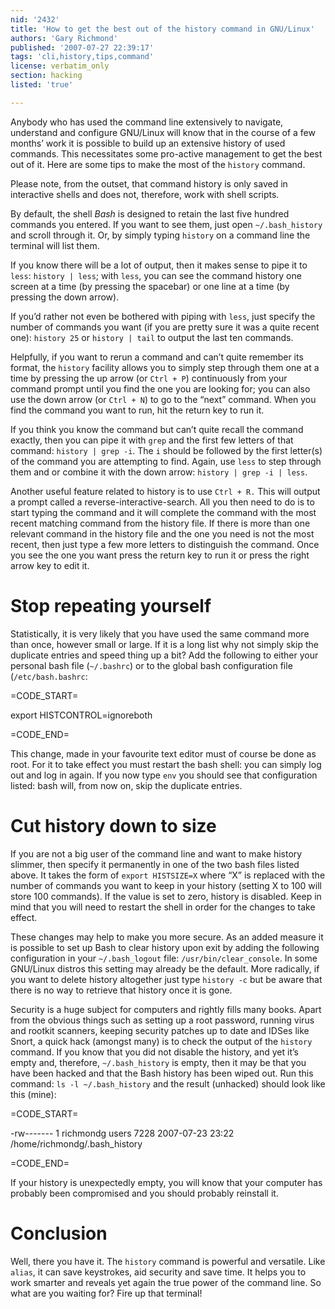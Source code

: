 ```yaml
---
nid: '2432'
title: 'How to get the best out of the history command in GNU/Linux'
authors: 'Gary Richmond'
published: '2007-07-27 22:39:17'
tags: 'cli,history,tips,command'
license: verbatim_only
section: hacking
listed: 'true'

---
```

Anybody who has used the command line extensively to navigate, understand and configure GNU/Linux will know that in the course of a few months’ work it is possible to build up an extensive history of used commands. This necessitates some pro-active management to get the best out of it. Here are some tips to make the most of the `history` command.


<!--break-->


Please note, from the outset, that command history is only saved in interactive shells and does not, therefore, work with shell scripts.

By default, the shell _Bash_ is designed to retain the last five hundred commands you entered. If you want to see them, just open `~/.bash_history` and scroll through it. Or, by simply typing `history` on a command line the terminal will list them.

If you know there will be a lot of output, then it makes sense to pipe it to `less`: `history | less`; with `less`, you can see the command history one screen at a time (by pressing the spacebar) or one line at a time (by pressing the down arrow).

If you’d rather not even be bothered with piping with `less`, just specify the number of commands you want (if you are pretty sure it was a quite recent one): `history 25` or `history | tail` to output the last ten commands.

Helpfully, if you want to rerun a command and can’t quite remember its format, the `history` facility allows you to simply step through them one at a time by pressing the up arrow (or `Ctrl + P`) continuously from your command prompt until you find the one you are looking for; you can also use the down arrow (or `Ctrl + N`) to go to the “next” command. When you find the command you want to run, hit the return key to run it.

If you think you know the command but can’t quite recall the command exactly, then you can pipe it with `grep` and the first few letters of that command: `history | grep -i`. The `i` should be followed by the first letter(s) of the command you are attempting to find. Again, use `less` to step through them and or combine it with the down arrow: `history | grep -i | less`.

Another useful feature related to history is to use `Ctrl + R.` This will output a prompt called a reverse-interactive-search. All you then need to do is to start typing the command and it will complete the command with the most recent matching command from the history file. If there is more than one relevant command in the history file and the one you need is not the most recent, then just type a few more letters to distinguish the command. Once you see the one you want press the return key to run it or press the right arrow key to edit it.


# Stop repeating yourself

Statistically, it is very likely that you have used the same command more than once, however small or large. If it is a long list why not simply skip the duplicate entries and speed thing up a bit? Add the following to either your personal bash file (`~/.bashrc`) or to the global bash configuration file (`/etc/bash.bashrc`:


=CODE_START=

export HISTCONTROL=ignoreboth


=CODE_END=

This change, made in your favourite text editor must of course be done as root. For it to take effect you must restart the bash shell: you can simply log out and log in again. If you now type `env` you should see that configuration listed: bash will, from now on, skip the duplicate entries.


# Cut history down to size

If you are not a big user of the command line and want to make history slimmer, then specify it permanently in one of the two bash files listed above. It takes the form of `export HISTSIZE=X` where “X” is replaced with the number of commands you want to keep in your history (setting X to 100 will store 100 commands). If the value is set to zero, history is disabled. Keep in mind that you will need to restart the shell in order for the changes to take effect.

These changes may help to make you more secure. As an added measure it is possible to set up Bash to clear history upon exit by adding the following configuration in your `~/.bash_logout` file: `/usr/bin/clear_console`. In some GNU/Linux distros this setting may already be the default. More radically, if you want to delete history altogether just type `history -c` but be aware that there is no way to retrieve that history once it is gone.

Security is a huge subject for computers and rightly fills many books. Apart from the obvious things such as setting up a root password, running virus and rootkit scanners, keeping security patches up to date and IDSes like Snort, a quick hack (amongst many) is to check the output of the `history` command. If you know that you did not disable the history, and yet it’s empty and, therefore, `~/.bash_history` is empty, then it may be that you have been hacked and that the Bash history has been wiped out. Run this command: `ls -l ~/.bash_history` and the result (unhacked) should look like this (mine):


=CODE_START=

-rw------- 1 richmondg users 7228 2007-07-23 23:22 /home/richmondg/.bash_history


=CODE_END=

If your history is unexpectedly empty, you will know that your computer has probably been compromised and you should probably reinstall it.


# Conclusion

Well, there you have it. The `history` command is powerful and versatile. Like `alias`, it can save keystrokes, aid security and save time. It helps you to work smarter and reveals yet again the true power of the command line. So what are you waiting for? Fire up that terminal!


